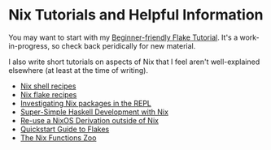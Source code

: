 # Nix Tutorials and Helpful Information

You may want to start with my [Beginner-friendly Flake Tutorial](https://raw.githubusercontent.com/mhwombat/nix-for-numbskulls/main/tutorial/tutorial.pdf).
It's a work-in-progress, so check back peridically for new material.

I also write short tutorials on aspects of Nix that I feel aren't well-explained elsewhere
(at least at the time of writing).

- [Nix shell recipes](shell-recipes/shell-recipes.md)
- [Nix flake recipes](flake-recipes.md)
- [Investigating Nix packages in the REPL](nixpkgs-repl.md)
- [Super-Simple Haskell Development with Nix](Haskell/ss-haskell-dev.md)
- [Re-use a NixOS Derivation outside of Nix](reuse-nixos-derivation.md)
- [Quickstart Guide to Flakes](flakes.md)
- [The Nix Functions Zoo](field-guide.md)
